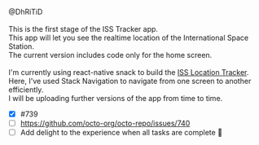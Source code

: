 @DhRiTiD
<br> <br>
  This is the first stage of the ISS Tracker app. <Br>
  This app will let you see the realtime location of the International Space Station. <br>
  The current version includes code only for the home screen.<br>
<br>
  I'm currently using react-native snack to build the <a href="https://snack.expo.dev/@dhritid/iss-tracker-stage-2">ISS Location Tracker</a>.
 Here, I've used Stack Navigation to navigate from one screen to another efficiently. 
  <BR>
    I will be uploading further versions of the app from time to time.

    
    
- [x] #739
- [ ] https://github.com/octo-org/octo-repo/issues/740
- [ ] Add delight to the experience when all tasks are complete :tada:
